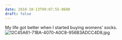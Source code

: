 ```yaml
---
date: 2018-10-13T09:07:55-0600
draft: false
---
```


My life got better when I started buying womens’ socks. ![12C45A61-71BA-4070-A0C8-956B3ADCC4D8.jpg](http://ianwhitney.micro.blog/uploads/2018/4b420c73b1.jpg)

